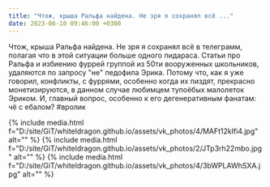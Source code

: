 ```yaml
---
title: "Чтож, крыша Ральфа найдена. Не зря я сохранял всё ..."
date: 2023-06-10 09:46:00 +0300
---
```


Чтож, крыша Ральфа найдена. Не зря я сохранял всё в телеграмм, полагая что в этой ситуации больше одного пидараса.
Статьи про Ральфа и избиению фуррей группой из 50ти вооруженных школьников, удаляются по запросу "не" педофила Эрика. Потому что, как я уже говорил, конфликты, с фуррями, особенно когда их пиздят, прекрасно монетизируются, в данном случае любимцем тупоёбых малолеток Эриком.
И, главный вопрос, особенно к его дегенеративным фанатам: чё с ебалом?
#вролик


{% include media.html f="D:/site/GiT/whiteldragon.github.io/assets/vk_photos/4/MAFt12kIfi4.jpg" alt="" %}
{% include media.html f="D:/site/GiT/whiteldragon.github.io/assets/vk_photos/2/JTp3rh22mbo.jpg" alt="" %}
{% include media.html f="D:/site/GiT/whiteldragon.github.io/assets/vk_photos/4/3bWPLAWhSXA.jpg" alt="" %}
